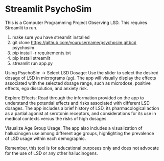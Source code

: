 # Streamlit PsychoSim
 This is a Computer Programming Project Observing LSD. This requires Streamlit to run. 
 1. make sure you have streamlit installed
 2. git clone https://github.com/yourusername/psychosim.gitbcd psychosim
 3. pip install -r requirements.txt
 4. pip install streamlit
 5. streamlit run app.py

Using PsychoSim ->
Select LSD Dosage: Use the slider to select the desired dosage of LSD in micrograms (µg). The app will visually display the effects associated with the selected dosage range, such as microdose, positive effects, ego dissolution, and anxiety risk.

Explore Effects: Read through the information provided on the app to understand the potential effects and risks associated with different LSD dosages. The app includes a brief history of LSD, its pharmacological action as a partial agonist at serotonin receptors, and considerations for its use in medical contexts versus the risks of high dosages.

Visualize Age Group Usage: The app also includes a visualization of hallucinogen use among different age groups, highlighting the prevalence of LSD usage within each demographic.

Remember, this tool is for educational purposes only and does not advocate for the use of LSD or any other hallucinogens.



  
